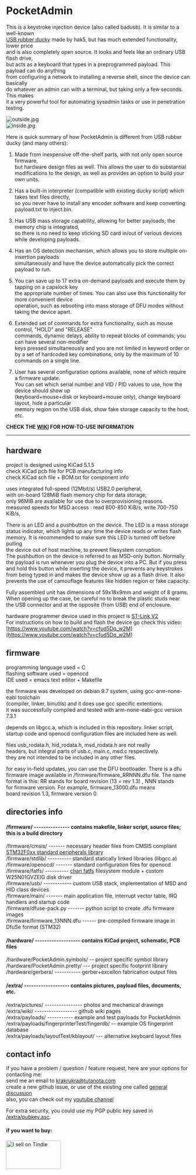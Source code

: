# PocketAdmin  
  
This is a keystroke injection device (also called badusb). It is similar to a well-known  
[USB rubber ducky](https://shop.hak5.org/products/usb-rubber-ducky-deluxe) made by hak5, but has much extended functionality, lower price  
and is also completely open source. It looks and feels like an ordinary USB flash drive,  
but acts as a keyboard that types in a preprogrammed payload. This payload can do anything  
from configuring a network to installing a reverse shell, since the device can basically  
do whatever an admin can with a terminal, but taking only a few seconds. This makes  
it a very powerful tool for automating sysadmin tasks or use in penetration testing.  
  
![outside.jpg](extra/pictures/photos/outside.jpg)  
![inside.jpg](extra/pictures/photos/inside.jpg)  
  
Here is quick summary of how PocketAdmin is different from USB rubber ducky (and many others):  
  
1. Made from inexpensive off-the-shelf parts, with not only open source firmware,  
but hardware design files as well. This allows the user to do substantial  
modifications to the design, as well as provides an option to build your own units.  
  
2. Has a built-in interpreter (compatible with existing ducky script) which takes text files directly,  
so you never have to install any encoder software and keep converting payload.txt to inject.bin.  
  
3. Has USB mass storage capability, allowing for better payloads; the memory chip is integrated,  
so there is no need to keep sticking SD card in/out of various devices while developing payloads.  
  
4. Has an OS detection mechanism, which allows you to store multiple on-insertion payloads  
simultaneously and have the device automatically pick the correct payload to run.  
  
5. You can save up to 17 extra on-demand payloads and execute them by tapping on a capslock key  
the appropriate number of times. You can also use this functionality for more convenient device  
operation, such as rebooting into mass storage of DFU modes without taking the device apart.  
  
6. Extended set of commands for extra functionality, such as mouse control, "HOLD" and "RELEASE"  
commands, dynamic delays, ability to repeat blocks of commands; you can have several non-modifier  
keys pressed simultaneously and you are not limited in keyword order or by a set of hardcoded key
combinations, only by the maximum of 10 commands on a single line.
  
7. User has several configuration options available, none of which require a firmware update.  
You can set which serial number and VID / PID values to use, how the device should show up  
(keyboard+mouse+disk or keyboard+mouse only), change keyboard layout, hide a particular  
memory region on the USB disk, show fake storage capacity to the host, etc.  

**CHECK THE [WIKI](https://github.com/krakrukra/PocketAdmin/wiki) FOR HOW-TO-USE INFORMATION**  

---

## hardware

project is designed using KiCad 5.1.5  
check KiCad pcb file for PCB manufacturing info  
check KiCad sch file + BOM.txt for component info  
  
uses integrated full-speed (12Mbit/s) USB2.0 peripheral,  
with on-board 128MiB flash memory chip for data storage;  
only 96MiB are available for use due to overprovisioning reasons.  
measured speeds for MSD access : read 800-850 KiB/s, write 700-750 KiB/s,  
  
There is an LED and a pushbutton on the device. The LED is a mass storage  
status indicator, which lights up any time the device reads or writes flash  
memory. It is recommended to make sure this LED is turned off before pulling  
the device out of host machine, to prevent filesystem corruption.  
The pushbutton on the device is referred to as MSD-only button. Normally  
the payload is run whenever you plug the device into a PC. But if you press  
and hold this button while inserting the device, it prevents any keystrokes  
from being typed in and makes the device show up as a flash drive. It also  
prevents the use of camouflage features like hidden region or fake capacity.  
  
Fully assembled unit has dimensions of 59x18x9mm and weight of 8 grams.  
When opening up the case, be careful no to break the plastic studs near  
the USB connector and at the opposite (from USB) end of enclosure.  
  
hardware programmer device used in this project is [ST-Link V2](https://www.aliexpress.com/item/1PCS-ST-LINK-Stlink-ST-Link-V2-Mini-STM8-STM32-Simulator-Download-Programmer-Programming-With-Cover/32792513237.html?ws_ab_test=searchweb0_0,searchweb201602_2_10152_10151_10065_10344_10068_10342_10546_10343_10340_10548_10341_10696_10084_10083_10618_10307_10135_10133_10059_100031_10103_10624_10623_10622_10621_10620,searchweb201603_55,ppcSwitch_3&algo_expid=448b8f37-4a09-4701-bf7f-8b2ce2770a23-0&algo_pvid=448b8f37-4a09-4701-bf7f-8b2ce2770a23&priceBeautifyAB=0)  
For instructions on how to build and flash the device go check this video:  
[https://www.youtube.com/watch?v=cfud5Dq_w2M](https://www.youtube.com/watch?v=cfud5Dq_w2M)  
  
## firmware  
  
programming language used = C  
flashing software used = openocd  
IDE used = emacs text editor + Makefile  
  
the firmware was developed on debian 9.7 system, using gcc-arm-none-eabi toolchain  
(compiler, linker, binutils) and it does use gcc specific extentions.  
it was successfully compiled and tested with arm-none-eabi-gcc version 7.3.1  
  
depends on libgcc.a, which is included in this repository. linker script,  
startup code and openocd configuration files are included here as well.  
  
files usb\_rodata.h, hid\_rodata.h, msd\_rodata.h are not really  
headers, but integral parts of usb.c, main.c, msd.c respectively.  
they are not intended to be included in any other files.  
  
for easy in-field updates, you can use the DFU bootloader. There is a dfu  
firmware image available in /firmware/firmware\_RRNNN.dfu file. The name  
format is this: RR stands for board revision (13 = rev 1.3) , NNN stands  
for firmware version. For example, firmware\_13000.dfu means  
board revision 1.3, firmware version 0  
  
## directories info

#### /firmware/ --------------- contains makefile, linker script, source files; this is a build directory  
  
/firmware/cmsis/ ------- necessary header files from CMSIS compliant [STM32F0xx standard peripherals library](https://www.st.com/content/st_com/en/products/embedded-software/mcus-embedded-software/stm32-embedded-software/stm32-standard-peripheral-libraries/stsw-stm32048.html)  
/firmware/stdlib/ ---------- standard statically linked libraries (libgcc.a)  
/firmware/openocd/ ------- standard configuration files for openocd  
/firmware/fatfs/ ---------- [chan fatfs](http://www.elm-chan.org/fsw/ff/00index_e.html) filesystem module + custom W25N01GVZEIG disk driver  
/firmware/usb/ ------------ custom USB stack, implementation of MSD and HID class devices  
/firmware/main/ ------- main application file, interrupt vector table, IRQ handlers and startup code  
/firmware/dfuse-pack.py ------- python script to create .dfu firmware images  
/firmware/firmware_13NNN.dfu ------ pre-compiled firmware image in DfuSe format (STM32)  
  
#### /hardware/ ------------------- contains KiCad project, schematic, PCB files  
  
/hardware/PocketAdmin.symbols/ -- project specific symbol library  
/hardware/PocketAdmin.pretty/ --- project specific footprint library  
/hardware/gerbers/ ----------- gerber+excellon fabrication output files  
  
#### /extra/ -------------------  contains pictures, payload files, documents, etc.  
  
/extra/pictures/ ---------------- photos and mechanical drawings  
/extra/wiki/ ------------------ github wiki pages  
/extra/payloads/ ----------- example and test payloads for PocketAdmin  
/extra/payloads/fingerprinterTest/fingerdb/ -- example OS fingerprint database  
/extra/payloads/layoutTest/kblayout/ --- alternative keyboard layout files  
  
## contact info  
  
if you have a problem / question / feature request, here are your options for contacting me:  
send me an email to krakrukra@tutanota.com  
create a new github issue, or use of the existing one called [general discussion](https://github.com/krakrukra/PocketAdmin/issues/1)  
also, you can check out my [youtube channel](https://www.youtube.com/channel/UC8HZCV1vNmZvp7ci1vNmj7g)  
  
For extra security, you could use my PGP public key saved in [/extra/pubkey.asc](https://github.com/krakrukra/PocketAdmin/blob/master/extra/pubkey.asc).  
  
#### if you want to buy:  
  
<a href="https://www.tindie.com/stores/krakrukra/?ref=offsite_badges&utm_source=sellers_krakrukra&utm_medium=badges&utm_campaign=badge_medium"><img src="https://d2ss6ovg47m0r5.cloudfront.net/badges/tindie-mediums.png" alt="I sell on Tindie" width="150" height="78"></a>  
  